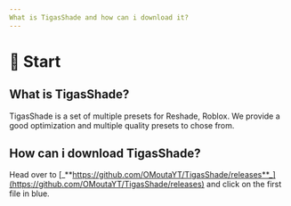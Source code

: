 ```yaml
---
What is TigasShade and how can i download it?
---
```


# 💎 Start

## What is TigasShade?

TigasShade is a set of multiple presets for Reshade, Roblox. We provide a good optimization and multiple quality presets to chose from.

## How can i download TigasShade?

Head over to [_**https://github.com/OMoutaYT/TigasShade/releases**_](https://github.com/OMoutaYT/TigasShade/releases) and click on the first file in blue.
